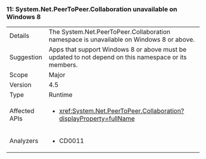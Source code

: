 ### 11: System.Net.PeerToPeer.Collaboration unavailable on Windows 8

|   |   |
|---|---|
|Details|The System.Net.PeerToPeer.Collaboration namespace is unavailable on Windows 8 or above.|
|Suggestion|Apps that support Windows 8 or above must be updated to not depend on this namespace or its members.|
|Scope|Major|
|Version|4.5|
|Type|Runtime|
|Affected APIs|<ul><li><xref:System.Net.PeerToPeer.Collaboration?displayProperty=fullName></li></ul>|
|Analyzers|<ul><li>CD0011</li></ul>|

